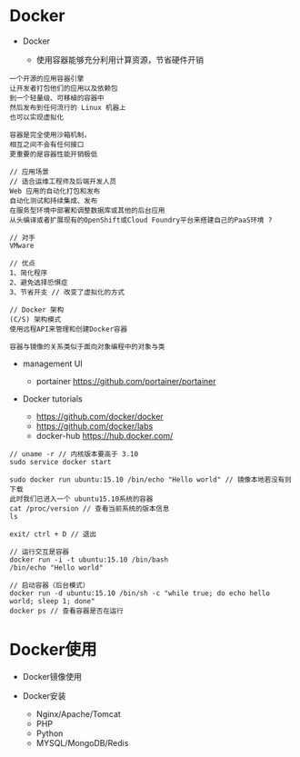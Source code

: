 # Docker

- Docker

  - 使用容器能够充分利用计算资源，节省硬件开销

```shell
一个开源的应用容器引擎
让开发者打包他们的应用以及依赖包
到一个轻量级、可移植的容器中
然后发布到任何流行的 Linux 机器上
也可以实现虚拟化

容器是完全使用沙箱机制，
相互之间不会有任何接口
更重要的是容器性能开销极低

// 应用场景
// 适合运维工程师及后端开发人员
Web 应用的自动化打包和发布
自动化测试和持续集成、发布
在服务型环境中部署和调整数据库或其他的后台应用
从头编译或者扩展现有的OpenShift或Cloud Foundry平台来搭建自己的PaaS环境 ?

// 对手
VMware

// 优点
1、简化程序
2、避免选择恐惧症
3、节省开支 // 改变了虚拟化的方式

// Docker 架构
(C/S) 架构模式
使用远程API来管理和创建Docker容器

容器与镜像的关系类似于面向对象编程中的对象与类
```

- management UI

  - portainer <https://github.com/portainer/portainer>

- Docker tutorials

  - <https://github.com/docker/docker>
  - <https://github.com/docker/labs>
  - docker-hub <https://hub.docker.com/>

```shell
// uname -r // 内核版本要高于 3.10
sudo service docker start

sudo docker run ubuntu:15.10 /bin/echo "Hello world" // 镜像本地若没有则下载
此时我们已进入一个 ubuntu15.10系统的容器
cat /proc/version // 查看当前系统的版本信息
ls

exit/ ctrl + D // 退出

// 运行交互是容器
docker run -i -t ubuntu:15.10 /bin/bash
/bin/echo "Hello world"

// 启动容器（后台模式）
docker run -d ubuntu:15.10 /bin/sh -c "while true; do echo hello world; sleep 1; done"
docker ps // 查看容器是否在运行
```

# Docker使用


- Docker镜像使用

- Docker安装

  - Nginx/Apache/Tomcat
  - PHP
  - Python
  - MYSQL/MongoDB/Redis
